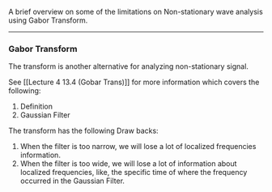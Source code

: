 A brief overview on some of the limitations on Non-stationary wave analysis using Gabor Transform. 

---
### Gabor Transform

The transform is another alternative for analyzing non-stationary signal. 

See [[Lecture 4 13.4 (Gobar Trans)]] for more information which covers the following: 

1. Definition
2. Gaussian Filter

The transform has the following Draw backs: 
1. When the filter is too narrow, we will lose a lot of localized frequencies information. 
2. When the filter is too wide, we will lose a lot of information about localized frequencies, like, the specific time of where the frequency occurred in the Gaussian Filter. 